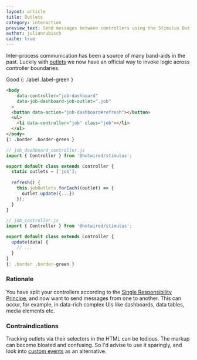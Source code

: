 ```yaml
---
layout: article
title: Outlets
category: interaction
preview_text: Send messages between controllers using the Stimulus Outlets API
author: julianrubisch
cache: true
---
```


Inter-process communication has been a source of many band-aids in the past. Luckily with [outlets](https://stimulus.hotwired.dev/reference/outlets) we now have an official way to invoke logic across controller boundaries.

Good
{: .label .label-green }

```html
<body
    data-controller="job-dashboard"
    data-job-dashboard-job-outlet=".job"
  >
  <button data-action="job-dashboard#refresh"></button>
  <ul>
    <li data-controller="job" class="job"></li>
  </ul>
</body>
{: .border .border-green }
```

```js
// job_dashboard_controller.js
import { Controller } from '@hotwired/stimulus';

export default class extends Controller {
  static outlets = ['job'];
  
  refresh() {
    this.jobOutlets.forEach((outlet) => {
      outlet.update({...})
    });
  }
}

// job_controller.js
import { Controller } from '@hotwired/stimulus';

export default class extends Controller {
  update(data) {
    // ...
  }
}
{: .border .border-green }
```

### Rationale
You have split your controllers according to the [Single Responsibility Principe](../solid/single-responsibility), and now want to send messages from one to another. This can occur, for example, in data-rich complex UIs like dashboards, data tables, media elements etc.

### Contraindications
Tracking outlets via their selectors in the HTML can be tedious. The markup can become bloated and confusing. So I'd advise to use it sparingly, and look into [custom events](https://stimulus.hotwired.dev/reference/controllers#cross-controller-coordination-with-events) as an alternative.
